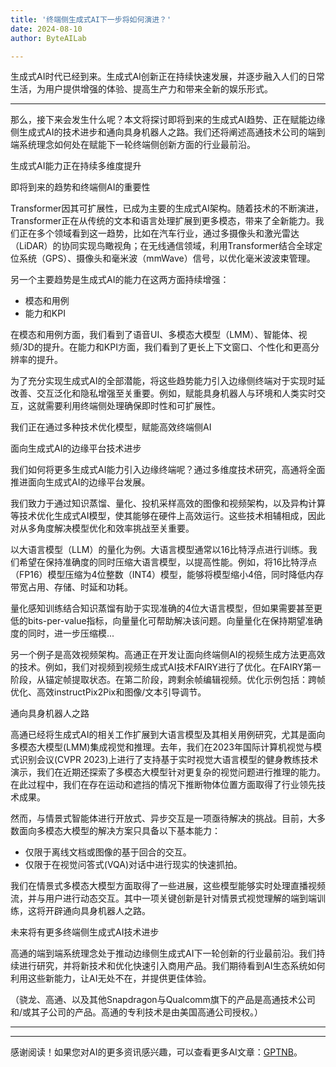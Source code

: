 ```yaml
---
title: '终端侧生成式AI下一步将如何演进？'
date: 2024-08-10
author: ByteAILab

---
```


生成式AI时代已经到来。生成式AI创新正在持续快速发展，并逐步融入人们的日常生活，为用户提供增强的体验、提高生产力和带来全新的娱乐形式。

---
那么，接下来会发生什么呢？本文将探讨即将到来的生成式AI趋势、正在赋能边缘侧生成式AI的技术进步和通向具身机器人之路。我们还将阐述高通技术公司的端到端系统理念如何处在赋能下一轮终端侧创新方面的行业最前沿。

生成式AI能力正在持续多维度提升

即将到来的趋势和终端侧AI的重要性

Transformer因其可扩展性，已成为主要的生成式AI架构。随着技术的不断演进，Transformer正在从传统的文本和语言处理扩展到更多模态，带来了全新能力。我们正在多个领域看到这一趋势，比如在汽车行业，通过多摄像头和激光雷达（LiDAR）的协同实现鸟瞰视角；在无线通信领域，利用Transformer结合全球定位系统（GPS）、摄像头和毫米波（mmWave）信号，以优化毫米波波束管理。

另一个主要趋势是生成式AI的能力在这两方面持续增强：

- 模态和用例
- 能力和KPI

在模态和用例方面，我们看到了语音UI、多模态大模型（LMM）、智能体、视频/3D的提升。在能力和KPI方面，我们看到了更长上下文窗口、个性化和更高分辨率的提升。

为了充分实现生成式AI的全部潜能，将这些趋势能力引入边缘侧终端对于实现时延改善、交互泛化和隐私增强至关重要。例如，赋能具身机器人与环境和人类实时交互，这就需要利用终端侧处理确保即时性和可扩展性。

我们正在通过多种技术优化模型，赋能高效终端侧AI

面向生成式AI的边缘平台技术进步

我们如何将更多生成式AI能力引入边缘终端呢？通过多维度技术研究，高通将全面推进面向生成式AI的边缘平台发展。

我们致力于通过知识蒸馏、量化、投机采样高效的图像和视频架构，以及异构计算等技术优化生成式AI模型，使其能够在硬件上高效运行。这些技术相辅相成，因此对从多角度解决模型优化和效率挑战至关重要。

以大语言模型（LLM）的量化为例。大语言模型通常以16比特浮点进行训练。我们希望在保持准确度的同时压缩大语言模型，以提高性能。例如，将16比特浮点（FP16）模型压缩为4位整数（INT4）模型，能够将模型缩小4倍，同时降低内存带宽占用、存储、时延和功耗。

量化感知训练结合知识蒸馏有助于实现准确的4位大语言模型，但如果需要甚至更低的bits-per-value指标，向量量化可帮助解决该问题。向量量化在保持期望准确度的同时，进一步压缩模...

另一个例子是高效视频架构。高通正在开发让面向终端侧AI的视频生成方法更高效的技术。例如，我们对视频到视频生成式AI技术FAIRY进行了优化。在FAIRY第一阶段，从锚定帧提取状态。在第二阶段，跨剩余帧编辑视频。优化示例包括：跨帧优化、高效instructPix2Pix和图像/文本引导调节。

通向具身机器人之路

高通已经将生成式AI的相关工作扩展到大语言模型及其相关用例研究，尤其是面向多模态大模型(LMM)集成视觉和推理。去年，我们在2023年国际计算机视觉与模式识别会议(CVPR 2023)上进行了支持基于实时视觉大语言模型的健身教练技术演示，我们在近期还探索了多模态大模型针对更复杂的视觉问题进行推理的能力。在此过程中，我们在存在运动和遮挡的情况下推断物体位置方面取得了行业领先技术成果。

然而，与情景式智能体进行开放式、异步交互是一项亟待解决的挑战。目前，大多数面向多模态大模型的解决方案只具备以下基本能力：

- 仅限于离线文档或图像的基于回合的交互。
- 仅限于在视觉问答式(VQA)对话中进行现实的快速抓拍。

我们在情景式多模态大模型方面取得了一些进展，这些模型能够实时处理直播视频流，并与用户进行动态交互。其中一项关键创新是针对情景式视觉理解的端到端训练，这将开辟通向具身机器人之路。

未来将有更多终端侧生成式AI技术进步

高通的端到端系统理念处于推动边缘侧生成式AI下一轮创新的行业最前沿。我们持续进行研究，并将新技术和优化快速引入商用产品。我们期待看到AI生态系统如何利用这些新能力，让AI无处不在，并提供更佳体验。

（骁龙、高通、以及其他Snapdragon与Qualcomm旗下的产品是高通技术公司和/或其子公司的产品。高通的专利技术是由美国高通公司授权。） 

---
---
感谢阅读！如果您对AI的更多资讯感兴趣，可以查看更多AI文章：[GPTNB](https://gptnb.com)。
